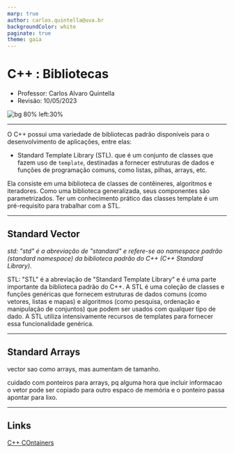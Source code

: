 ```yaml
---
marp: true
author: carlos.quintella@uva.br
backgroundColor: white
paginate: true
theme: gaia
---
```


<!-- _class: lead -->

# C++ : Bibliotecas #

- Professor: Carlos Alvaro Quintella
- Revisão: 10/05/2023

![bg 80% left:30%](https://www.uva.br/wp-content/themes/uva-theme/dist/images/header_logo.svg)

---

O C++ possui uma variedade de bibliotecas padrão disponíveis para o desenvolvimento de aplicações, entre elas:

- Standard Template Library (STL). que é um conjunto de classes que fazem uso de `template`, destinadas a fornecer estruturas de dados e funções de programação comuns, como listas, pilhas, arrays, etc.


Ela consiste em uma biblioteca de classes de contêineres, algoritmos e iteradores. Como uma biblioteca generalizada, seus componentes são parametrizados. Ter um conhecimento prático das classes template é um pré-requisito para trabalhar com a STL.

---

## Standard Vector ##

_std: "std" é a abreviação de "standard" e refere-se ao namespace padrão (standard namespace) da biblioteca padrão do C++ (C++ Standard Library)_.

STL: "STL" é a abreviação de "Standard Template Library" e é uma parte importante da biblioteca padrão do C++. A STL é uma coleção de classes e funções genéricas que fornecem estruturas de dados comuns (como vetores, listas e mapas) e algoritmos (como pesquisa, ordenação e manipulação de conjuntos) que podem ser usados com qualquer tipo de dado. A STL utiliza intensivamente recursos de templates para fornecer essa funcionalidade genérica.

---

## Standard Arrays ##

vector sao como arrays, mas aumentam de tamanho.

cuidado com ponteiros para arrays, pq alguma hora que incluir informacao o vetor pode ser copiado para outro espaco de memória e o ponteiro passa apontar para lixo.

---

## Links ##

[C++ COntainers](https://www.youtube.com/watch?v=6OoSgY6NVVk)